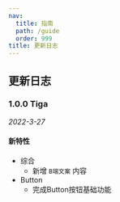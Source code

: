 ```yaml
---
nav:
  title: 指南
  path: /guide
  order: 999
title: 更新日志
---
```

## 更新日志
### 1.0.0 Tiga

*2022-3-27*

#### 新特性
- 综合
  - 新增 `B端文案` 内容
- Button
  - 完成Button按钮基础功能
